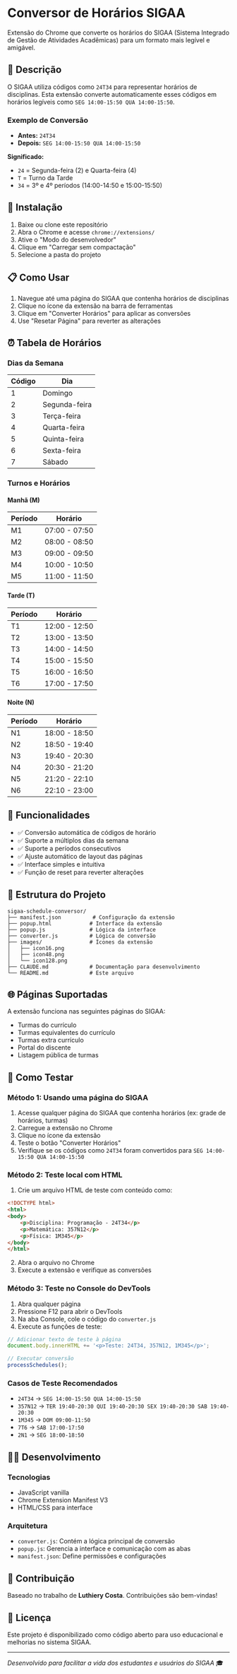 # Conversor de Horários SIGAA

Extensão do Chrome que converte os horários do SIGAA (Sistema Integrado de Gestão de Atividades Acadêmicas) para um formato mais legível e amigável.

## 📝 Descrição

O SIGAA utiliza códigos como `24T34` para representar horários de disciplinas. Esta extensão converte automaticamente esses códigos em horários legíveis como `SEG 14:00-15:50 QUA 14:00-15:50`.

### Exemplo de Conversão

- **Antes:** `24T34`
- **Depois:** `SEG 14:00-15:50 QUA 14:00-15:50`

**Significado:**
- `24` = Segunda-feira (2) e Quarta-feira (4)
- `T` = Turno da Tarde
- `34` = 3º e 4º períodos (14:00-14:50 e 15:00-15:50)

## 🚀 Instalação

1. Baixe ou clone este repositório
2. Abra o Chrome e acesse `chrome://extensions/`
3. Ative o "Modo do desenvolvedor"
4. Clique em "Carregar sem compactação"
5. Selecione a pasta do projeto

## 📋 Como Usar

1. Navegue até uma página do SIGAA que contenha horários de disciplinas
2. Clique no ícone da extensão na barra de ferramentas
3. Clique em "Converter Horários" para aplicar as conversões
4. Use "Resetar Página" para reverter as alterações

## ⏰ Tabela de Horários

### Dias da Semana
| Código | Dia |
|--------|-----|
| 1 | Domingo |
| 2 | Segunda-feira |
| 3 | Terça-feira |
| 4 | Quarta-feira |
| 5 | Quinta-feira |
| 6 | Sexta-feira |
| 7 | Sábado |

### Turnos e Horários

#### Manhã (M)
| Período | Horário |
|---------|---------|
| M1 | 07:00 - 07:50 |
| M2 | 08:00 - 08:50 |
| M3 | 09:00 - 09:50 |
| M4 | 10:00 - 10:50 |
| M5 | 11:00 - 11:50 |

#### Tarde (T)
| Período | Horário |
|---------|---------|
| T1 | 12:00 - 12:50 |
| T2 | 13:00 - 13:50 |
| T3 | 14:00 - 14:50 |
| T4 | 15:00 - 15:50 |
| T5 | 16:00 - 16:50 |
| T6 | 17:00 - 17:50 |

#### Noite (N)
| Período | Horário |
|---------|---------|
| N1 | 18:00 - 18:50 |
| N2 | 18:50 - 19:40 |
| N3 | 19:40 - 20:30 |
| N4 | 20:30 - 21:20 |
| N5 | 21:20 - 22:10 |
| N6 | 22:10 - 23:00 |

## 🔧 Funcionalidades

- ✅ Conversão automática de códigos de horário
- ✅ Suporte a múltiplos dias da semana
- ✅ Suporte a períodos consecutivos
- ✅ Ajuste automático de layout das páginas
- ✅ Interface simples e intuitiva
- ✅ Função de reset para reverter alterações

## 📁 Estrutura do Projeto

```
sigaa-schedule-conversor/
├── manifest.json          # Configuração da extensão
├── popup.html            # Interface da extensão
├── popup.js              # Lógica da interface
├── converter.js          # Lógica de conversão
├── images/               # Ícones da extensão
│   ├── icon16.png
│   ├── icon48.png
│   └── icon128.png
├── CLAUDE.md             # Documentação para desenvolvimento
└── README.md             # Este arquivo
```

## 🌐 Páginas Suportadas

A extensão funciona nas seguintes páginas do SIGAA:
- Turmas do currículo
- Turmas equivalentes do currículo  
- Turmas extra currículo
- Portal do discente
- Listagem pública de turmas

## 🧪 Como Testar

### Método 1: Usando uma página do SIGAA
1. Acesse qualquer página do SIGAA que contenha horários (ex: grade de horários, turmas)
2. Carregue a extensão no Chrome
3. Clique no ícone da extensão
4. Teste o botão "Converter Horários"
5. Verifique se os códigos como `24T34` foram convertidos para `SEG 14:00-15:50 QUA 14:00-15:50`

### Método 2: Teste local com HTML
1. Crie um arquivo HTML de teste com conteúdo como:
```html
<!DOCTYPE html>
<html>
<body>
    <p>Disciplina: Programação - 24T34</p>
    <p>Matemática: 357N12</p>
    <p>Física: 1M345</p>
</body>
</html>
```
2. Abra o arquivo no Chrome
3. Execute a extensão e verifique as conversões

### Método 3: Teste no Console do DevTools
1. Abra qualquer página
2. Pressione F12 para abrir o DevTools
3. Na aba Console, cole o código do `converter.js`
4. Execute as funções de teste:
```javascript
// Adicionar texto de teste à página
document.body.innerHTML += '<p>Teste: 24T34, 357N12, 1M345</p>';

// Executar conversão
processSchedules();
```

### Casos de Teste Recomendados
- `24T34` → `SEG 14:00-15:50 QUA 14:00-15:50`
- `357N12` → `TER 19:40-20:30 QUI 19:40-20:30 SEX 19:40-20:30 SAB 19:40-20:30`
- `1M345` → `DOM 09:00-11:50`
- `7T6` → `SAB 17:00-17:50`
- `2N1` → `SEG 18:00-18:50`

## 👨‍💻 Desenvolvimento

### Tecnologias
- JavaScript vanilla
- Chrome Extension Manifest V3
- HTML/CSS para interface

### Arquitetura
- `converter.js`: Contém a lógica principal de conversão
- `popup.js`: Gerencia a interface e comunicação com as abas
- `manifest.json`: Define permissões e configurações

## 🤝 Contribuição

Baseado no trabalho de **Luthiery Costa**. Contribuições são bem-vindas!

## 📄 Licença

Este projeto é disponibilizado como código aberto para uso educacional e melhorias no sistema SIGAA.

---

*Desenvolvido para facilitar a vida dos estudantes e usuários do SIGAA* 🎓